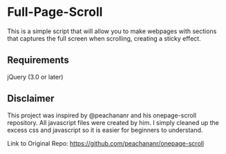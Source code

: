 # Full-Page-Scroll
This is a simple script that will allow you to make webpages with sections that captures the full screen when scrolling, creating a sticky effect.

## Requirements
jQuery (3.0 or later)


## Disclaimer 
This project was inspired by @peachananr and his onepage-scroll repository. All javascript files were created by him. I simply cleaned up the excess css and javascript so it is easier for beginners to understand.

Link to Original Repo: https://github.com/peachananr/onepage-scroll

